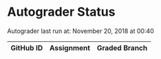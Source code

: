 # Autograder Status
Autograder last run at: November 20, 2018 at 00:40

| GitHub ID | Assignment | Graded Branch |
|-----------|------------|---------------|
